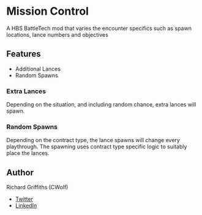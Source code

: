 # Mission Control

A HBS BattleTech mod that varies the encounter specifics such as spawn locations, lance numbers and objectives

## Features

* Additional Lances
* Random Spawns

### Extra Lances

Depending on the situation, and including random chance, extra lances will spawn.

### Random Spawns

Depending on the contract type, the lance spawns will change every playthrough. The spawning uses contract type specific logic to suitably place the lances.

## Author

Richard Griffiths (CWolf)
  * [Twitter](https://twitter.com/CWolf)
  * [LinkedIn](https://www.linkedin.com/in/richard-griffiths-436b7a19/)